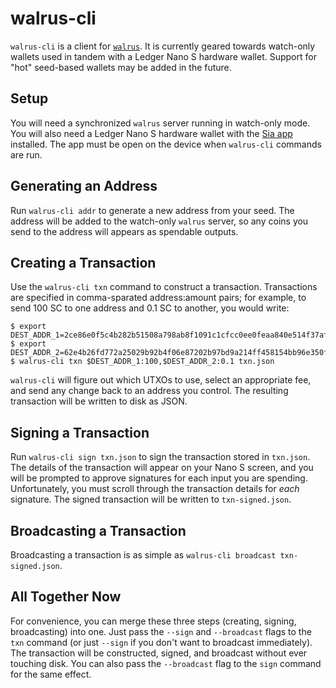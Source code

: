 # walrus-cli

`walrus-cli` is a client for [`walrus`](https://github.com/lukechampine/walrus).
It is currently geared towards watch-only wallets used in tandem with a Ledger
Nano S hardware wallet. Support for "hot" seed-based wallets may be added in the
future.

## Setup

You will need a synchronized `walrus` server running in watch-only mode. You
will also need a Ledger Nano S hardware wallet with the
[Sia app](https://github.com/LedgerHQ/nanos-app-sia) installed. The app must
be open on the device when `walrus-cli` commands are run.


## Generating an Address

Run `walrus-cli addr` to generate a new address from your seed. The address will
be added to the watch-only `walrus` server, so any coins you send to the address
will appears as spendable outputs.


## Creating a Transaction

Use the `walrus-cli txn` command to construct a transaction. Transactions are
specified in comma-sparated address:amount pairs; for example, to send 100 SC to
one address and 0.1 SC to another, you would write:

```
$ export DEST_ADDR_1=2ce86e0f5c4b282b51508a798ab8f1091c1cfcc0ee0feaa840e514f37af8dd2f3078fa83f125
$ export DEST_ADDR_2=62e4b26fd772a25029b92b4f06e87202b97bd9a214ff458154bb96e350fda2991b4afb1ff8ed
$ walrus-cli txn $DEST_ADDR_1:100,$DEST_ADDR_2:0.1 txn.json
```

`walrus-cli` will figure out which UTXOs to use, select an appropriate fee, and
send any change back to an address you control. The resulting transaction will
be written to disk as JSON.


## Signing a Transaction

Run `walrus-cli sign txn.json` to sign the transaction stored in `txn.json`. The
details of the transaction will appear on your Nano S screen, and you will be
prompted to approve signatures for each input you are spending. Unfortunately,
you must scroll through the transaction details for *each* signature. The signed
transaction will be written to `txn-signed.json`.


## Broadcasting a Transaction

Broadcasting a transaction is as simple as `walrus-cli broadcast txn-signed.json`.


## All Together Now

For convenience, you can merge these three steps (creating, signing,
broadcasting) into one. Just pass the `--sign` and `--broadcast` flags to the
`txn` command (or just `--sign` if you don't want to broadcast immediately). The
transaction will be constructed, signed, and broadcast without ever touching
disk. You can also pass the `--broadcast` flag to the `sign` command for the
same effect.
